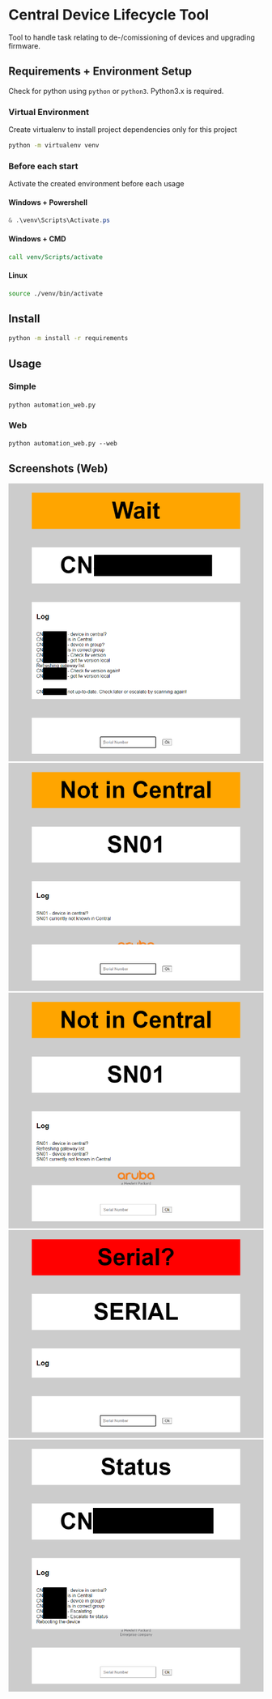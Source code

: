 # Central Device Lifecycle Tool

Tool to handle task relating to de-/comissioning of devices and upgrading firmware.

## Requirements + Environment Setup

Check for python using `python` or `python3`. Python3.x is required.

### Virtual Environment

Create virtualenv to install project dependencies only for this project

``` sh
python -m virtualenv venv
```

### Before each start

Activate the created environment before each usage

#### Windows + Powershell

``` powershell
& .\venv\Scripts\Activate.ps
```

#### Windows + CMD

``` cmd
call venv/Scripts/activate
```

#### Linux

``` sh
source ./venv/bin/activate
```

## Install

``` sh
python -m install -r requirements
```

## Usage

### Simple

`python automation_web.py`

### Web

`python automation_web.py --web`

## Screenshots (Web)

![Wait for update to complete](./screenshots/Firmware/Wait.png)
![Device not known in Central](./screenshots/Firmware/NotInCentral.png)
![Device not known in Central - Refresh List drilldown](./screenshots/Firmware/NotInCentralDrillDown.png)
![Serial Number invalid](./screenshots/Firmware/Serial.png)
![Drilldown for device upgrade state](./screenshots/Firmware/DrillDown.png)
